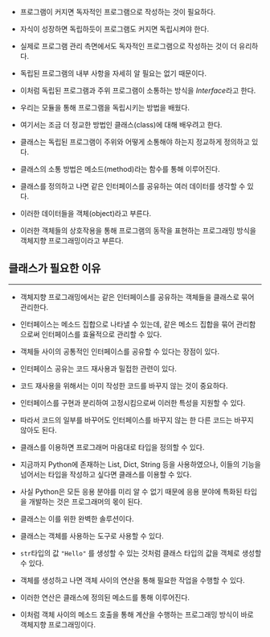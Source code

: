 - 프로그램이 커지면 독자적인 프로그램으로 작성하는 것이 필요하다.
- 자식이 성장하면 독립하듯이 프로그램도 커지면 독립시켜야 한다.
- 실제로 프로그램 관리 측면에서도 독자적인 프로그램으로 작성하는 것이 더 유리하다.
- 독립된 프로그램의 내부 사항을 자세히 알 필요는 없기 때문이다.

- 이처럼 독립된 프로그램과 주위 프로그램이 소통하는 방식을 *Interface*라고 한다.

- 우리는 모듈을 통해 프로그램을 독립시키는 방법을 배웠다.
- 여기서는 조금 더 정교한 방법인 클래스(class)에 대해 배우려고 한다.
- 클래스는 독립된 프로그램이 주위와 어떻게 소통해야 하는지 정교하게 정의하고 있다.
- 클래스의 소통 방법은 메소드(method)라는 함수를 통해 이루어진다.

- 클래스를 정의하고 나면 같은 인터페이스를 공유하는 여러 데이터를 생각할 수 있다.
- 이러한 데이터들을 객체(object)라고 부른다.
- 이러한 객체들의 상호작용을 통해 프로그램의 동작을 표현하는 프로그래밍 방식을 객체지향 프로그래밍이라고 부른다.


## 클래스가 필요한 이유
---
- 객체지향 프로그래밍에서는 같은 인터페이스를 공유하는 객체들을 클래스로 묶어 관리한다.
- 인터페이스는 메소드 집합으로 나타낼 수 있는데, 같은 메소드 집합을 묶어 관리함으로써 인터페이스를 효율적으로 관리할 수 있다.
- 객체들 사이의 공통적인 인터페이스를 공유할 수 있다는 장점이 있다.

- 인터페이스 공유는 코드 재사용과 밀접한 관련이 있다.
- 코드 재사용을 위해서는 이미 작성한 코드를 바꾸지 않는 것이 중요하다.
- 인터페이스를 구현과 분리하여 고정시킴으로써 이러한 특성을 지원할 수 있다.
- 따라서 코드의 일부를 바꾸어도 인터페이스를 바꾸지 않는 한 다른 코드는 바꾸지 않아도 된다.

- 클래스를 이용하면 프로그래머 마음대로 타입을 정의할 수 있다.
- 지금까지 Python에 존재하는 List, Dict, String 등을 사용하였으나, 이들의 기능을 넘어서는 타입을 작성하고 싶다면 클래스를 이용할 수 있다.
- 사실 Python은 모든 응용 분야를 미리 알 수 없기 때문에 응용 분야에 특화된 타입을 개발하는 것은 프로그래머의 몫이 된다.
- 클래스는 이를 위한 완벽한 솔루션이다.

- 클래스는 객체를 사용하는 도구로 사용할 수 있다.
- `str`타입의 값 `"Hello"` 를 생성할 수 있는 것처럼 클래스 타입의 값을 객체로 생성할 수 있다.
- 객체를 생성하고 나면 객체 사이의 연산을 통해 필요한 작업을 수행할 수 있다.
- 이러한 연산은 클래스에 정의된 메소드를 통해 이루어진다.
- 이처럼 객체 사이의 메소드 호출을 통해 계산을 수행하는 프로그래밍 방식이 바로 객체지향 프로그래밍이다.